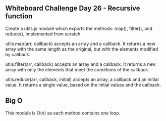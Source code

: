## Whiteboard Challenge Day 26 - Recursive function

Create a utils.js module which exports the methods: map(), filter(), and reduce(), implemented from scratch.

utils.map(arr, callback) accepts an array and a callback.  It returns a new array with the same length as the original, but with the elements modified by callback.

utils.filter(arr, callback) accepts an array and a callback.  It returns a new array with only the elements that meet the conditions of the callback.

utils.reduce(arr, callback, initial) accepts an array, a callback and an initial value.  It returns a single value, based on the initial values and the callback.

## Big O
This module is O(n) as each method contains one loop.

